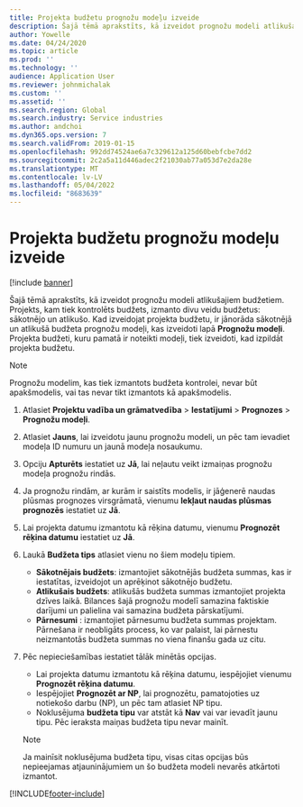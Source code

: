 ```yaml
---
title: Projekta budžetu prognožu modeļu izveide
description: Šajā tēmā aprakstīts, kā izveidot prognožu modeli atlikušajiem budžetiem.
author: Yowelle
ms.date: 04/24/2020
ms.topic: article
ms.prod: ''
ms.technology: ''
audience: Application User
ms.reviewer: johnmichalak
ms.custom: ''
ms.assetid: ''
ms.search.region: Global
ms.search.industry: Service industries
ms.author: andchoi
ms.dyn365.ops.version: 7
ms.search.validFrom: 2019-01-15
ms.openlocfilehash: 992dd74524ae6a7c329612a125d60bebfcbe7dd2
ms.sourcegitcommit: 2c2a5a11d446adec2f21030ab77a053d7e2da28e
ms.translationtype: MT
ms.contentlocale: lv-LV
ms.lasthandoff: 05/04/2022
ms.locfileid: "8683639"
---
```

# <a name="create-forecast-models-for-project-budgets"></a>Projekta budžetu prognožu modeļu izveide 

[!include [banner](../includes/banner.md)]

Šajā tēmā aprakstīts, kā izveidot prognožu modeli atlikušajiem budžetiem. Projekts, kam tiek kontrolēts budžets, izmanto divu veidu budžetus: sākotnējo un atlikušo. Kad izveidojat projekta budžetu, ir jānorāda sākotnējā un atlikušā budžeta prognožu modeļi, kas izveidoti lapā **Prognožu modeļi**. Projekta budžeti, kuru pamatā ir noteikti modeļi, tiek izveidoti, kad izpildāt projekta budžetu.

> [!NOTE]
> Prognožu modelim, kas tiek izmantots budžeta kontrolei, nevar būt apakšmodelis, vai tas nevar tikt izmantots kā apakšmodelis.

1. Atlasiet **Projektu vadība un grāmatvedība** > **Iestatījumi** > **Prognozes**  > **Prognožu modeļi**.
2. Atlasiet **Jauns**, lai izveidotu jaunu prognožu modeli, un pēc tam ievadiet modeļa ID numuru un jaunā modeļa nosaukumu. 
3. Opciju **Apturēts** iestatiet uz **Jā**, lai neļautu veikt izmaiņas prognožu modeļa prognožu rindās. 
4. Ja prognožu rindām, ar kurām ir saistīts modelis, ir jāģenerē naudas plūsmas prognozes virsgrāmatā, vienumu **Iekļaut naudas plūsmas prognozēs** iestatiet uz **Jā**. 
5. Lai projekta datumu izmantotu kā rēķina datumu, vienumu **Prognozēt rēķina datumu** iestatiet uz **Jā**. 
6. Laukā **Budžeta tips** atlasiet vienu no šiem modeļu tipiem.

   - **Sākotnējais budžets**: izmantojiet sākotnējās budžeta summas, kas ir iestatītas, izveidojot un aprēķinot sākotnējo budžetu.
   - **Atlikušais budžets**: atlikušās budžeta summas izmantojiet projekta dzīves laikā. Bilances šajā prognožu modelī samazina faktiskie darījumi un palielina vai samazina budžeta pārskatījumi.
   - **Pārnesumi** : izmantojiet pārnesumu budžeta summas projektam. Pārnešana ir neobligāts process, ko var palaist, lai pārnestu neizmantotās budžeta summas no viena finanšu gada uz citu.

7. Pēc nepieciešamības iestatiet tālāk minētās opcijas.

   - Lai projekta datumu izmantotu kā rēķina datumu, iespējojiet vienumu **Prognozēt rēķina datumu**.
   - Iespējojiet **Prognozēt ar NP**, lai prognozētu, pamatojoties uz notiekošo darbu (NP), un pēc tam atlasiet NP tipu. 
   - Noklusējuma **budžeta tipu** var atstāt kā **Nav** vai var ievadīt jaunu tipu. Pēc ieraksta maiņas budžeta tipu nevar mainīt.     
    > [!NOTE]
    > Ja mainīsit noklusējuma budžeta tipu, visas citas opcijas būs nepieejamas atjauninājumiem un šo budžeta modeli nevarēs atkārtoti izmantot. 
   


 



[!INCLUDE[footer-include](../includes/footer-banner.md)]